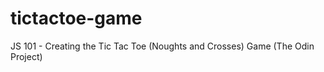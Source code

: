 tictactoe-game
==============

JS 101 - Creating the Tic Tac Toe (Noughts and Crosses) Game (The Odin Project)
